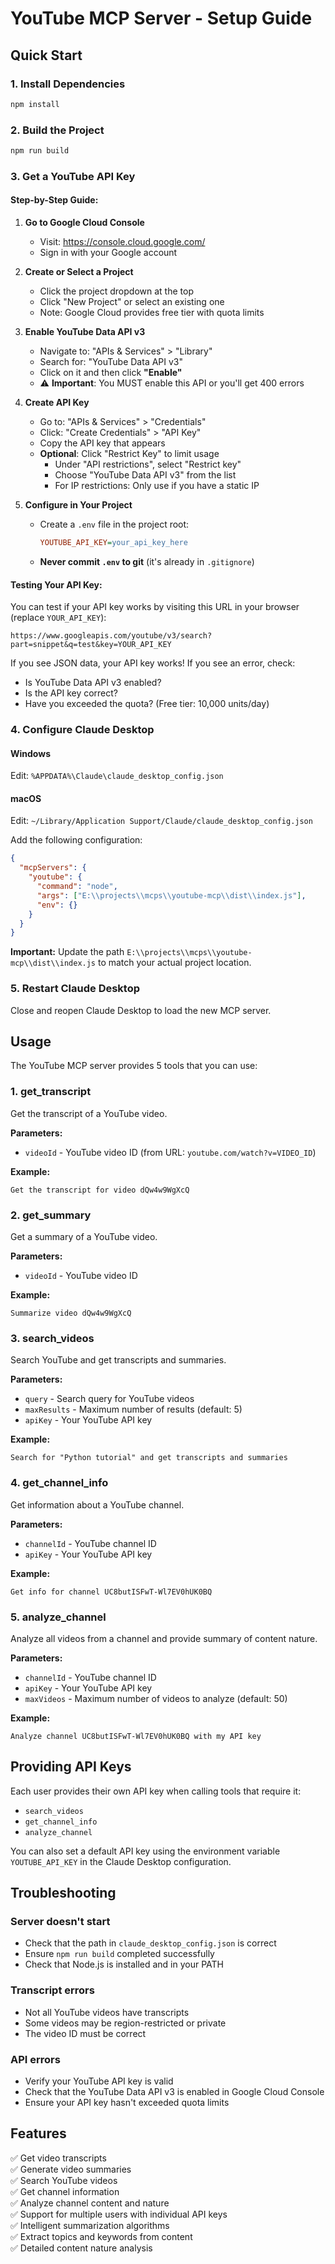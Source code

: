 # YouTube MCP Server - Setup Guide

## Quick Start

### 1. Install Dependencies
```bash
npm install
```

### 2. Build the Project
```bash
npm run build
```

### 3. Get a YouTube API Key

#### Step-by-Step Guide:

1. **Go to Google Cloud Console**
   - Visit: https://console.cloud.google.com/
   - Sign in with your Google account

2. **Create or Select a Project**
   - Click the project dropdown at the top
   - Click "New Project" or select an existing one
   - Note: Google Cloud provides free tier with quota limits

3. **Enable YouTube Data API v3**
   - Navigate to: "APIs & Services" > "Library"
   - Search for: "YouTube Data API v3"
   - Click on it and then click **"Enable"**
   - ⚠️ **Important**: You MUST enable this API or you'll get 400 errors

4. **Create API Key**
   - Go to: "APIs & Services" > "Credentials"
   - Click: "Create Credentials" > "API Key"
   - Copy the API key that appears
   - **Optional**: Click "Restrict Key" to limit usage
     - Under "API restrictions", select "Restrict key"
     - Choose "YouTube Data API v3" from the list
     - For IP restrictions: Only use if you have a static IP

5. **Configure in Your Project**
   - Create a `.env` file in the project root:
     ```ini
     YOUTUBE_API_KEY=your_api_key_here
     ```
   - **Never commit `.env` to git** (it's already in `.gitignore`)

#### Testing Your API Key:

You can test if your API key works by visiting this URL in your browser (replace `YOUR_API_KEY`):
```
https://www.googleapis.com/youtube/v3/search?part=snippet&q=test&key=YOUR_API_KEY
```

If you see JSON data, your API key works! If you see an error, check:
- Is YouTube Data API v3 enabled?
- Is the API key correct?
- Have you exceeded the quota? (Free tier: 10,000 units/day)

### 4. Configure Claude Desktop

#### Windows
Edit: `%APPDATA%\Claude\claude_desktop_config.json`

#### macOS
Edit: `~/Library/Application Support/Claude/claude_desktop_config.json`

Add the following configuration:

```json
{
  "mcpServers": {
    "youtube": {
      "command": "node",
      "args": ["E:\\projects\\mcps\\youtube-mcp\\dist\\index.js"],
      "env": {}
    }
  }
}
```

**Important:** Update the path `E:\\projects\\mcps\\youtube-mcp\\dist\\index.js` to match your actual project location.

### 5. Restart Claude Desktop

Close and reopen Claude Desktop to load the new MCP server.

## Usage

The YouTube MCP server provides 5 tools that you can use:

### 1. get_transcript
Get the transcript of a YouTube video.

**Parameters:**
- `videoId` - YouTube video ID (from URL: `youtube.com/watch?v=VIDEO_ID`)

**Example:**
```
Get the transcript for video dQw4w9WgXcQ
```

### 2. get_summary
Get a summary of a YouTube video.

**Parameters:**
- `videoId` - YouTube video ID

**Example:**
```
Summarize video dQw4w9WgXcQ
```

### 3. search_videos
Search YouTube and get transcripts and summaries.

**Parameters:**
- `query` - Search query for YouTube videos
- `maxResults` - Maximum number of results (default: 5)
- `apiKey` - Your YouTube API key

**Example:**
```
Search for "Python tutorial" and get transcripts and summaries
```

### 4. get_channel_info
Get information about a YouTube channel.

**Parameters:**
- `channelId` - YouTube channel ID
- `apiKey` - Your YouTube API key

**Example:**
```
Get info for channel UC8butISFwT-Wl7EV0hUK0BQ
```

### 5. analyze_channel
Analyze all videos from a channel and provide summary of content nature.

**Parameters:**
- `channelId` - YouTube channel ID
- `apiKey` - Your YouTube API key
- `maxVideos` - Maximum number of videos to analyze (default: 50)

**Example:**
```
Analyze channel UC8butISFwT-Wl7EV0hUK0BQ with my API key
```

## Providing API Keys

Each user provides their own API key when calling tools that require it:
- `search_videos`
- `get_channel_info`
- `analyze_channel`

You can also set a default API key using the environment variable `YOUTUBE_API_KEY` in the Claude Desktop configuration.

## Troubleshooting

### Server doesn't start
- Check that the path in `claude_desktop_config.json` is correct
- Ensure `npm run build` completed successfully
- Check that Node.js is installed and in your PATH

### Transcript errors
- Not all YouTube videos have transcripts
- Some videos may be region-restricted or private
- The video ID must be correct

### API errors
- Verify your YouTube API key is valid
- Check that the YouTube Data API v3 is enabled in Google Cloud Console
- Ensure your API key hasn't exceeded quota limits

## Features

✅ Get video transcripts  
✅ Generate video summaries  
✅ Search YouTube videos  
✅ Get channel information  
✅ Analyze channel content and nature  
✅ Support for multiple users with individual API keys  
✅ Intelligent summarization algorithms  
✅ Extract topics and keywords from content  
✅ Detailed content nature analysis  


